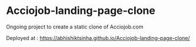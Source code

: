 # Acciojob-landing-page-clone
Ongoing project to create a static clone of Acciojob.com

Deployed at : https://abhishiktsinha.github.io/Acciojob-landing-page-clone/
